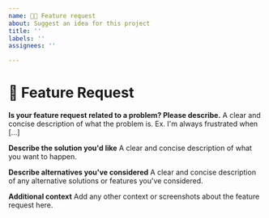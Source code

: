 ```yaml
---
name: 🚀🆕 Feature request
about: Suggest an idea for this project
title: ''
labels: ''
assignees: ''

---
```

# **🚀 Feature Request**

**Is your feature request related to a problem? Please describe.**
A clear and concise description of what the problem is. Ex. I'm always frustrated when [...]

**Describe the solution you'd like**
A clear and concise description of what you want to happen.

**Describe alternatives you've considered**
A clear and concise description of any alternative solutions or features you've considered.

**Additional context**
Add any other context or screenshots about the feature request here.
